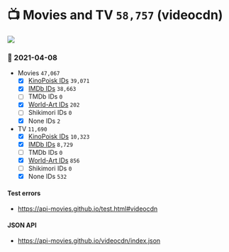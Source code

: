 # :tv: Movies and TV `58,757` (videocdn)

<a href="https://API-Movies.github.io"><img src="https://API-Movies.github.io/banner.png?cache"></a>

### :date: 2021-04-08
- Movies `47,067`
  - [x] <a href="https://API-Movies.github.io/videocdn/movie_kinopoisk_ids.json">KinoPoisk IDs</a> `39,071`
  - [x] <a href="https://API-Movies.github.io/videocdn/movie_imdb_ids.json">IMDb IDs</a> `38,663`
  - [ ] TMDb IDs `0`
  - [x] <a href="https://API-Movies.github.io/videocdn/movie_world_art_ids.json">World-Art IDs</a> `202`
  - [ ] Shikimori IDs `0`
  - [x] None IDs `2`
- TV `11,690`
  - [x] <a href="https://API-Movies.github.io/videocdn/tv_kinopoisk_ids.json">KinoPoisk IDs</a> `10,323`
  - [x] <a href="https://API-Movies.github.io/videocdn/tv_imdb_ids.json">IMDb IDs</a> `8,729`
  - [ ] TMDb IDs `0`
  - [x] <a href="https://API-Movies.github.io/videocdn/tv_world_art_ids.json">World-Art IDs</a> `856`
  - [ ] Shikimori IDs `0`
  - [x] None IDs `532`
#### Test errors
- <a href='https://api-movies.github.io/test.html#videocdn'>https://api-movies.github.io/test.html#videocdn</a>
#### JSON API
- <a href='https://api-movies.github.io/videocdn/index.json'>https://api-movies.github.io/videocdn/index.json</a>

